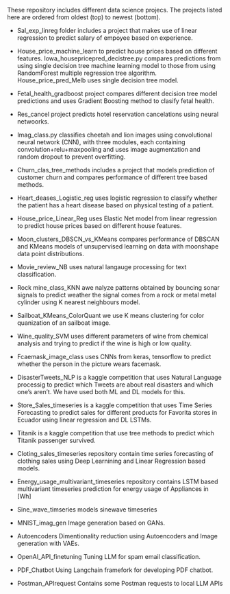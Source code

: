 These repository includes different data science projecs. The projects listed here are ordered from oldest (top) to newest (bottom).

- Sal_exp_linreg folder includes a project that makes use of linear regression to predict salary of empoyee based on experience.

- House_price_machine_learn to predict house prices based on different features. Iowa_housepricepred_decistree.py compares predictions from using single decision tree machine learning model to those from using RandomForest multiple regression tree algorithm. House_price_pred_Melb uses single decision tree model.

- Fetal_health_gradboost project compares different decision tree model predictions and uses Gradient Boosting method to clasify fetal health.

- Res_cancel project predicts hotel reservation cancelations using neural netwoorks.

- Imag_class.py classifies cheetah and lion images using convolutional neural network (CNN), with three modules, each containing
convolution+relu+maxpooling and uses image augmentation and random dropout to prevent overfitting.

- Churn_clas_tree_methods includes a project that models prediction of customer churn and compares performance of different tree based methods.

- Heart_deases_Logistic_reg  uses logistic regression to classify whether the patient has a heart disease based on physical testing of a patient.

- House_price_Linear_Reg uses Elastic Net model from linear regression to predict house prices based on different house features.

- Moon_clusters_DBSCN_vs_KMeans compares performance of DBSCAN and KMeans models of unsupervised learning on data with moonshape data point distributions.

- Movie_review_NB uses natural langauge processing for text classification.

- Rock mine_class_KNN awe nalyze patterns obtained by bouncing sonar signals to predict weather the signal comes from a rock or metal metal cylinder using K nearest neighbours model.

- Sailboat_KMeans_ColorQuant we use K means clustering for color quanization of an sailboat image.

- Wine_quality_SVM uses different parameters of wine from chemical analysis and trying to predict if the wine is high or low quality.

- Fcaemask_image_class uses CNNs from keras, tensorflow  to predict whether the person in the picture wears facemask.

- DisasterTweets_NLP is a kaggle competition that uses Natural Language processig  to predict which Tweets are about real disasters and which one’s aren’t. We have used both ML and DL models for this.

- Store_Sales_timeseries  is a kaggle competition that uses Time Series Forecasting to predict sales for different products for Favorita stores in Ecuador using linear regression and DL LSTMs.

- Titanik  is a kaggle competition that use tree methods to predict which Titanik passenger survived.
  
- Cloting_sales_timeseries repository contain time series forecasting of clothing sales using Deep Learnining and Linear Regression based models.
  
- Energy_usage_multivariant_timeseries repository contains LSTM based multivariant timeseries prediction for energy usage of Appliances in [Wh]

- Sine_wave_timseries models sinewave timeseries

- MNIST_imag_gen   Image generation based on GANs.

- Autoencoders  Dimentionality reduction using Autoencoders and Image generation with VAEs.

- OpenAI_API_finetuning Tuning LLM for spam email classification.

- PDF_Chatbot Using Langchain framefork for developing PDF chatbot.

- Postman_APIrequest Contains some Postman requests to local LLM APIs
